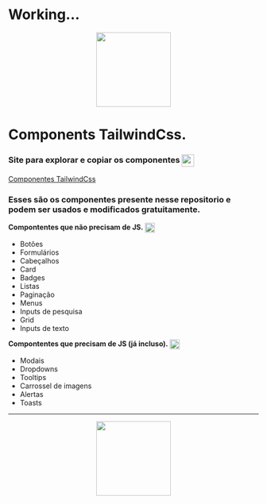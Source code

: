 # Working...

<div align="center">
    <img width="150" src="https://media.giphy.com/media/hqU2KkjW5bE2v2Z7Q2/giphy.gif"/>
</div>

# **Components TailwindCss.**



### Site para explorar e copiar os componentes <img width="25" align="center" src="https://media.giphy.com/media/XbrzhO6LhiI5o3U10j/giphy.gif"/> 
[Componentes TailwindCss](tailwindComponentes.vercel.app)


### Esses são os componentes presente nesse repositorio e podem ser usados e modificados gratuitamente.


**Compontentes que não precisam de JS.** <img width="20" align="center" src="https://media.giphy.com/media/UsHtR1anlfJXzue8aE/giphy.gif"/> 

- Botões
- Formulários
- Cabeçalhos
- Card
- Badges
- Listas
- Paginação
- Menus
- Inputs de pesquisa
- Grid
- Inputs de texto



**Compontentes que precisam de JS (já incluso).** <img width="20" align="center" src="https://media.giphy.com/media/ln7z2eWriiQAllfVcn/giphy.gif"/> 



- Modais
- Dropdowns
- Tooltips
- Carrossel de imagens
- Alertas
- Toasts

---

<div align="center">
    <img width="150" src="https://media.giphy.com/media/Jo0A5yndJ7QGY8YYLs/giphy.gif"/> 
</div>
